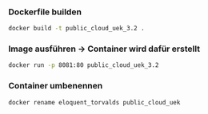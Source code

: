 ### Dockerfile builden
```bash
docker build -t public_cloud_uek_3.2 .
```
### Image ausführen -> Container wird dafür erstellt
```bash
docker run -p 8081:80 public_cloud_uek_3.2
```
### Container umbenennen
```bash
docker rename eloquent_torvalds public_cloud_uek
```
